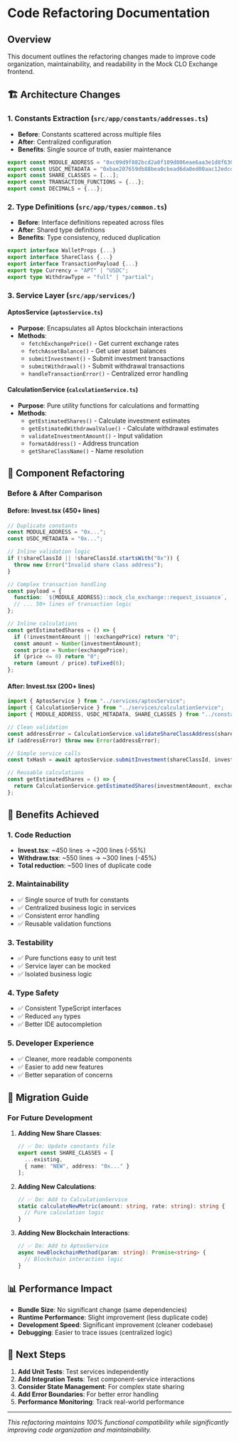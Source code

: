 # Code Refactoring Documentation

## Overview
This document outlines the refactoring changes made to improve code organization, maintainability, and readability in the Mock CLO Exchange frontend.

## 🏗️ Architecture Changes

### 1. **Constants Extraction** (`src/app/constants/addresses.ts`)
- **Before**: Constants scattered across multiple files
- **After**: Centralized configuration
- **Benefits**: Single source of truth, easier maintenance

```typescript
export const MODULE_ADDRESS = "0xc09d9f882bcd2a8f109d806eae6aa3e1d8f630b18a196142bf6d9b2a4292b092";
export const USDC_METADATA = "0xbae207659db88bea0cbead6da0ed00aac12edcdda169e591cd41c94180b46f3b";
export const SHARE_CLASSES = [...];
export const TRANSACTION_FUNCTIONS = {...};
export const DECIMALS = {...};
```

### 2. **Type Definitions** (`src/app/types/common.ts`)
- **Before**: Interface definitions repeated across files
- **After**: Shared type definitions
- **Benefits**: Type consistency, reduced duplication

```typescript
export interface WalletProps {...}
export interface ShareClass {...}
export interface TransactionPayload {...}
export type Currency = "APT" | "USDC";
export type WithdrawType = "full" | "partial";
```

### 3. **Service Layer** (`src/app/services/`)

#### **AptosService** (`aptosService.ts`)
- **Purpose**: Encapsulates all Aptos blockchain interactions
- **Methods**:
  - `fetchExchangePrice()` - Get current exchange rates
  - `fetchAssetBalance()` - Get user asset balances  
  - `submitInvestment()` - Submit investment transactions
  - `submitWithdrawal()` - Submit withdrawal transactions
  - `handleTransactionError()` - Centralized error handling

#### **CalculationService** (`calculationService.ts`)
- **Purpose**: Pure utility functions for calculations and formatting
- **Methods**:
  - `getEstimatedShares()` - Calculate investment estimates
  - `getEstimatedWithdrawalValue()` - Calculate withdrawal estimates
  - `validateInvestmentAmount()` - Input validation
  - `formatAddress()` - Address truncation
  - `getShareClassName()` - Name resolution

## 📄 Component Refactoring

### Before & After Comparison

#### **Before: Invest.tsx (450+ lines)**
```typescript
// Duplicate constants
const MODULE_ADDRESS = "0x...";
const USDC_METADATA = "0x...";

// Inline validation logic
if (!shareClassId || !shareClassId.startsWith("0x")) {
  throw new Error("Invalid share class address");
}

// Complex transaction handling
const payload = {
  function: `${MODULE_ADDRESS}::mock_clo_exchange::request_issuance`,
  // ... 50+ lines of transaction logic
};

// Inline calculations
const getEstimatedShares = () => {
  if (!investmentAmount || !exchangePrice) return "0";
  const amount = Number(investmentAmount);
  const price = Number(exchangePrice);
  if (price <= 0) return "0";
  return (amount / price).toFixed(6);
};
```

#### **After: Invest.tsx (200+ lines)**
```typescript
import { AptosService } from "../services/aptosService";
import { CalculationService } from "../services/calculationService";
import { MODULE_ADDRESS, USDC_METADATA, SHARE_CLASSES } from "../constants/addresses";

// Clean validation
const addressError = CalculationService.validateShareClassAddress(shareClassId);
if (addressError) throw new Error(addressError);

// Simple service calls
const txHash = await aptosService.submitInvestment(shareClassId, investmentAmount);

// Reusable calculations
const getEstimatedShares = () => {
  return CalculationService.getEstimatedShares(investmentAmount, exchangePrice || "0");
};
```

## 🎯 Benefits Achieved

### **1. Code Reduction**
- **Invest.tsx**: ~450 lines → ~200 lines (-55%)
- **Withdraw.tsx**: ~550 lines → ~300 lines (-45%)
- **Total reduction**: ~500 lines of duplicate code

### **2. Maintainability**
- ✅ Single source of truth for constants
- ✅ Centralized business logic in services
- ✅ Consistent error handling
- ✅ Reusable validation functions

### **3. Testability**
- ✅ Pure functions easy to unit test
- ✅ Service layer can be mocked
- ✅ Isolated business logic

### **4. Type Safety**
- ✅ Consistent TypeScript interfaces
- ✅ Reduced `any` types
- ✅ Better IDE autocompletion

### **5. Developer Experience**
- ✅ Cleaner, more readable components
- ✅ Easier to add new features
- ✅ Better separation of concerns

## 🔄 Migration Guide

### For Future Development

1. **Adding New Share Classes**:
   ```typescript
   // ✅ Do: Update constants file
   export const SHARE_CLASSES = [
     ...existing,
     { name: "NEW", address: "0x..." }
   ];
   ```

2. **Adding New Calculations**:
   ```typescript
   // ✅ Do: Add to CalculationService
   static calculateNewMetric(amount: string, rate: string): string {
     // Pure calculation logic
   }
   ```

3. **Adding New Blockchain Interactions**:
   ```typescript
   // ✅ Do: Add to AptosService
   async newBlockchainMethod(param: string): Promise<string> {
     // Blockchain interaction logic
   }
   ```

## 📊 Performance Impact

- **Bundle Size**: No significant change (same dependencies)
- **Runtime Performance**: Slight improvement (less duplicate code)
- **Development Speed**: Significant improvement (cleaner codebase)
- **Debugging**: Easier to trace issues (centralized logic)

## 🚀 Next Steps

1. **Add Unit Tests**: Test services independently
2. **Add Integration Tests**: Test component-service interactions
3. **Consider State Management**: For complex state sharing
4. **Add Error Boundaries**: For better error handling
5. **Performance Monitoring**: Track real-world performance

---

*This refactoring maintains 100% functional compatibility while significantly improving code organization and maintainability.* 